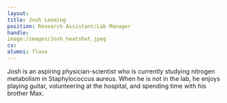 ```yaml
---
layout: 
title: Josh Leeming
position: Research Assistant/Lab Manager
handle:
image:/images/Josh_heatshot.jpeg
cv: 
alumni: flase
---
```


Josh is an aspiring physician-scientist who is currently studying nitrogen metabolism in Staphylococcus aureus. When he is not in the lab, he enjoys playing guitar, volunteering at the hospital, and spending time with his brother Max.


